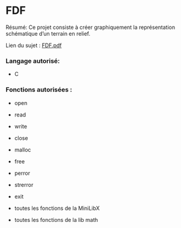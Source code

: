 # FDF

Résumé: Ce projet consiste à créer graphiquement la représentation schématique d’un terrain en relief.

Lien du sujet : [FDF.pdf][fdf]

### Langage autorisé:

- C

### Fonctions autorisées :
- open
- read
- write
- close
- malloc
- free
- perror
- strerror
- exit
- toutes les fonctions de la MiniLibX
- toutes les fonctions de la lib math


   [fdf]: <https://github.com/SegFault42/fdf/blob/master/fdf.fr.pdf>
